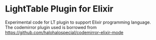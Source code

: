LightTable Plugin for Elixir
=============================

Experimental code for LT plugin to support Elixir programming language.
The codemirror plugin used is borrowed from https://github.com/halohalospecial/codemirror-elixir-mode